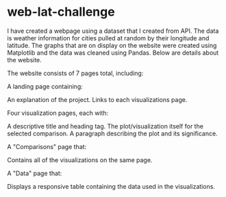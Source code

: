 # web-lat-challenge

I have created a webpage using a dataset that I created from API. The data is weather information for
cities pulled at random by their longitude and latitude. The graphs that are on display on the website
were created using Matplotlib and the data was cleaned using Pandas. Below are details about the website.

The website consists of 7 pages total, including:

A landing page containing:

An explanation of the project.
Links to each visualizations page.


Four visualization pages, each with:

A descriptive title and heading tag.
The plot/visualization itself for the selected comparison.
A paragraph describing the plot and its significance.


A "Comparisons" page that:

Contains all of the visualizations on the same page.


A "Data" page that:

Displays a responsive table containing the data used in the visualizations.
